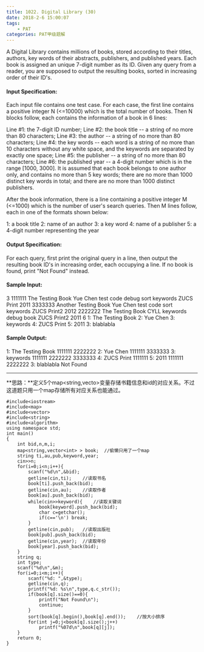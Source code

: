 ```yaml
---
title: 1022. Digital Library (30)
date: 2018-2-6 15:00:07
tags: 
	- PAT
categories: PAT甲级题解
---
```


A Digital Library contains millions of books, stored according to their titles, authors, key words of their abstracts, publishers, and published years. Each book is assigned an unique 7-digit number as its ID. Given any query from a reader, you are supposed to output the resulting books, sorted in increasing order of their ID's.

#### Input Specification:

Each input file contains one test case. For each case, the first line contains a positive integer N (<=10000) which is the total number of books. Then N blocks follow, each contains the information of a book in 6 lines:

Line #1: the 7-digit ID number;
Line #2: the book title -- a string of no more than 80 characters;
Line #3: the author -- a string of no more than 80 characters;
Line #4: the key words -- each word is a string of no more than 10 characters without any white space, and the keywords are separated by exactly one space;
Line #5: the publisher -- a string of no more than 80 characters;
Line #6: the published year -- a 4-digit number which is in the range [1000, 3000].
It is assumed that each book belongs to one author only, and contains no more than 5 key words; there are no more than 1000 distinct key words in total; and there are no more than 1000 distinct publishers.

After the book information, there is a line containing a positive integer M (<=1000) which is the number of user's search queries. Then M lines follow, each in one of the formats shown below:

1: a book title
2: name of an author
3: a key word
4: name of a publisher
5: a 4-digit number representing the year
#### Output Specification:

For each query, first print the original query in a line, then output the resulting book ID's in increasing order, each occupying a line. If no book is found, print "Not Found" instead.

#### Sample Input:
3
1111111
The Testing Book
Yue Chen
test code debug sort keywords
ZUCS Print
2011
3333333
Another Testing Book
Yue Chen
test code sort keywords
ZUCS Print2
2012
2222222
The Testing Book
CYLL
keywords debug book
ZUCS Print2
2011
6
1: The Testing Book
2: Yue Chen
3: keywords
4: ZUCS Print
5: 2011
3: blablabla
#### Sample Output:
1: The Testing Book
1111111
2222222
2: Yue Chen
1111111
3333333
3: keywords
1111111
2222222
3333333
4: ZUCS Print
1111111
5: 2011
1111111
2222222
3: blablabla
Not Found
***

**思路：**定义5个map<string,vecto<int>>变量存储书籍信息和id的对应关系。不过这道题只用一个map存储所有对应关系也能通过。

```
#include<iostream>
#include<map>
#include<vector>
#include<string>
#include<algorithm>
using namespace std;
int main()
{
    int bid,n,m,i;
    map<string,vector<int> > book;	//偷懒只用了一个map
    string ti,au,pub,keyword,year;
    cin>>n;
    for(i=0;i<n;i++){
        scanf("%d\n",&bid);
        getline(cin,ti);    //读取书名
        book[ti].push_back(bid);
        getline(cin,au);    //读取作者
        book[au].push_back(bid);
        while(cin>>keyword){    //读取关键词
            book[keyword].push_back(bid);
            char c=getchar();
            if(c=='\n') break;
        }
        getline(cin,pub);   //读取出版社
        book[pub].push_back(bid);
        getline(cin,year);  //读取年份
        book[year].push_back(bid);
    }
    string q;
    int type;
    scanf("%d\n",&m);
    for(i=0;i<m;i++){
        scanf("%d: ",&type);
        getline(cin,q);
        printf("%d: %s\n",type,q.c_str());
        if(book[q].size()==0){
            printf("Not Found\n");
            continue;
        }
        sort(book[q].begin(),book[q].end());    //按大小排序
        for(int j=0;j<book[q].size();j++)
            printf("%07d\n",book[q][j]);
    }
    return 0;
}
```